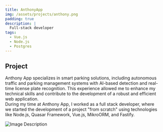 ```yaml
---
title: AnthonyApp
img: /assets/projects/anthony.png
padding: true
description: |
  Full-stack developer
tags:
  - Vue.js 
  - Node.js
  - Postgres
---
```

## Project
Anthony App specializes in smart parking solutions, including autonomous traffic and parking management systems with AI-based detection and real-time license plate recognition. This experience allowed me to enhance my technical skills and contribute to the development of a robust and efficient web application.<br>
During my time at Anthony App, I worked as a full stack developer, where we started the development of a project "from scratch" using technologies like Node.js, Quasar Framework, Vue.js, MikroORM, and Fastify. <br>

![Image Description](/assets/projects/anthony/anthony.png)
